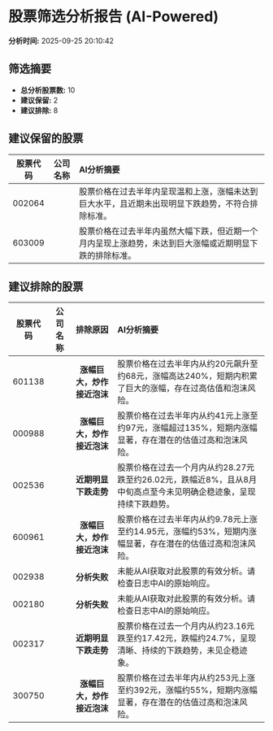 # 股票筛选分析报告 (AI-Powered)

**分析时间:** 2025-09-25 20:10:42

## 筛选摘要

- **总分析股票数:** 10
- **建议保留:** 2
- **建议排除:** 8

## 建议保留的股票

| 股票代码 | 公司名称 | AI分析摘要 |
|:---:|:---:|:---|
| 002064 |  | 股票价格在过去半年内呈现温和上涨，涨幅未达到巨大水平，且近期未出现明显下跌趋势，不符合排除标准。 |
| 603009 |  | 股票价格在过去半年内虽然大幅下跌，但近期一个月内呈现上涨趋势，未达到巨大涨幅或近期明显下跌的排除标准。 |

## 建议排除的股票

| 股票代码 | 公司名称 | 排除原因 | AI分析摘要 |
|:---:|:---:|:---:|:---|
| 601138 |  | **涨幅巨大，炒作接近泡沫** | 股票价格在过去半年内从约20元飙升至约68元，涨幅高达240%，短期内积累了巨大的涨幅，存在过高估值和泡沫风险。 |
| 000988 |  | **涨幅巨大，炒作接近泡沫** | 股票价格在过去半年内从约41元上涨至约97元，涨幅超过135%，短期内涨幅显著，存在潜在的估值过高和泡沫风险。 |
| 002536 |  | **近期明显下跌走势** | 股票价格在过去一个月内从约28.27元跌至约26.02元，跌幅近8%，且从8月中旬高点至今未见明确企稳迹象，呈现持续下跌趋势。 |
| 600961 |  | **涨幅巨大，炒作接近泡沫** | 股票价格在过去半年内从约9.78元上涨至约14.95元，涨幅约53%，短期内涨幅显著，存在潜在的估值过高和泡沫风险。 |
| 002938 |  | **分析失败** | 未能从AI获取对此股票的有效分析。请检查日志中AI的原始响应。 |
| 002180 |  | **分析失败** | 未能从AI获取对此股票的有效分析。请检查日志中AI的原始响应。 |
| 002317 |  | **近期明显下跌走势** | 股票价格在过去一个月内从约23.16元跌至约17.42元，跌幅约24.7%，呈现清晰、持续的下跌趋势，未见企稳迹象。 |
| 300750 |  | **涨幅巨大，炒作接近泡沫** | 股票价格在过去半年内从约253元上涨至约392元，涨幅约55%，短期内涨幅显著，存在潜在的估值过高和泡沫风险。 |
